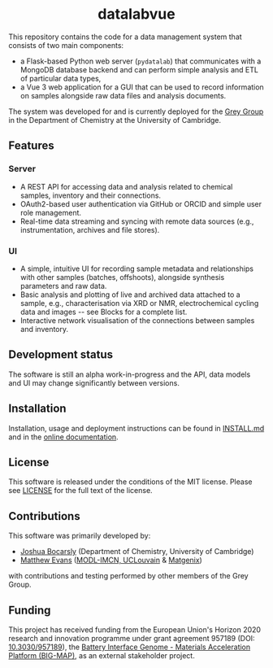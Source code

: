 <h1 align="center">
datalabvue
</h1>

<!-- datalab logo -->

This repository contains the code for a data management system that consists of
two main components:

- a Flask-based Python web server (`pydatalab`) that communicates with a MongoDB
  database backend and can perform simple analysis and ETL of particular data types,
- a Vue 3 web application for a GUI that can be used to record information on
  samples alongside raw data files and analysis documents.

The system was developed for and is currently deployed for the
[Grey Group](https://www.ch.cam.ac.uk/group/grey/)
in the Department of Chemistry at the University of Cambridge.


## Features

### Server

- A REST API for accessing data and analysis related to chemical samples,
  inventory and their connections.
- OAuth2-based user authentication via GitHub or ORCID and simple user role
  management.
- Real-time data streaming and syncing with remote data sources (e.g., instrumentation, archives and file stores).

### UI

- A simple, intuitive UI for recording sample metadata and relationships with
  other samples (batches, offshoots), alongside synthesis parameters and raw data.
- Basic analysis and plotting of live and archived data attached to a sample, e.g.,
  characterisation via XRD or NMR, electrochemical cycling data and images -- see Blocks for a complete list.
- Interactive network visualisation of the connections between samples and inventory.

## Development status

The software is still an alpha work-in-progress and the API, data models and UI may
change significantly between versions.


## Installation

Installation, usage and deployment instructions can be found in
[INSTALL.md](./INSTALL.md) and in the [online documentation](https://readthedocs.com/datalab).

## License

This software is released under the conditions of the MIT license.
Please see [LICENSE](./LICENSE) for the full text of the license.

## Contributions

This software was primarily developed by:

- [Joshua Bocarsly](https://engineering.ucsb.edu/~jdbocarsly/) (Department of Chemistry, University of Cambridge)
- [Matthew Evans](https://ml-evs.science) ([MODL-IMCN,
  UCLouvain](https://uclouvain.be/en/research-institutes/imcn/modl) & [Matgenix](https://matgenix.com))

with contributions and testing performed by other members of the Grey Group.

<!-- uni logos -->

## Funding

This project has received funding from the European Union's Horizon 2020 research and innovation programme under grant agreement 957189 (DOI: [10.3030/957189](https://doi.org/10.3030/957189)), the [Battery Interface Genome - Materials Acceleration Platform (BIG-MAP)](https://www.big-map.eu), as an external stakeholder project.

<!-- funding logos -->
